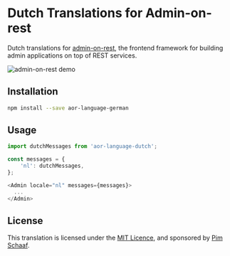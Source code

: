 # Dutch Translations for Admin-on-rest

Dutch translations for [admin-on-rest](https://github.com/marmelab/admin-on-rest), the frontend framework for building admin applications on top of REST services.

![admin-on-rest demo](http://static.marmelab.com/admin-on-rest.gif)

## Installation

```sh
npm install --save aor-language-german
```

## Usage

```js
import dutchMessages from 'aor-language-dutch';

const messages = {
    'nl': dutchMessages,
};

<Admin locale="nl" messages={messages}>
  ...
</Admin>
```

## License

This translation is licensed under the [MIT Licence](LICENSE), and sponsored by [Pim Schaaf](https://open-roads.nl).
